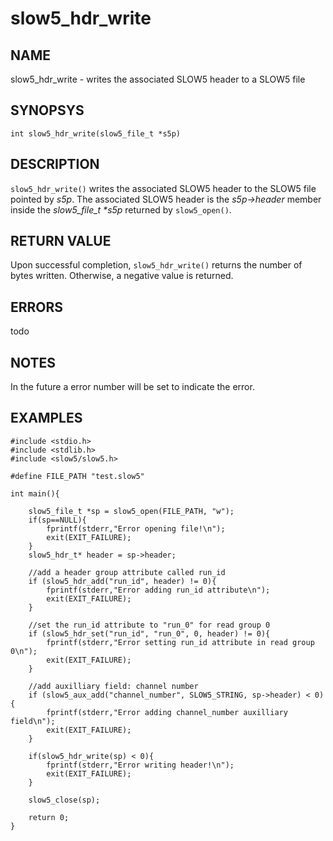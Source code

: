 # slow5_hdr_write

## NAME

slow5_hdr_write -  writes the associated SLOW5 header to a SLOW5 file

## SYNOPSYS

`int slow5_hdr_write(slow5_file_t *s5p)`

## DESCRIPTION
`slow5_hdr_write()` writes the associated SLOW5 header to the SLOW5 file pointed by *s5p*. The associated SLOW5 header is the *s5p->header* member inside the *slow5_file_t \*s5p* returned by  `slow5_open()`.


## RETURN VALUE

Upon successful completion, `slow5_hdr_write()` returns the number of bytes written. Otherwise, a negative value is returned.

## ERRORS

todo

## NOTES

In the future a error number will be set to indicate the error.

## EXAMPLES

```
#include <stdio.h>
#include <stdlib.h>
#include <slow5/slow5.h>

#define FILE_PATH "test.slow5"

int main(){

    slow5_file_t *sp = slow5_open(FILE_PATH, "w");
    if(sp==NULL){
        fprintf(stderr,"Error opening file!\n");
        exit(EXIT_FAILURE);
    }
    slow5_hdr_t* header = sp->header;

    //add a header group attribute called run_id
    if (slow5_hdr_add("run_id", header) != 0){
        fprintf(stderr,"Error adding run_id attribute\n");
        exit(EXIT_FAILURE);
    }

    //set the run_id attribute to "run_0" for read group 0
    if (slow5_hdr_set("run_id", "run_0", 0, header) != 0){
        fprintf(stderr,"Error setting run_id attribute in read group 0\n");
        exit(EXIT_FAILURE);
    }

    //add auxilliary field: channel number
    if (slow5_aux_add("channel_number", SLOW5_STRING, sp->header) < 0){
        fprintf(stderr,"Error adding channel_number auxilliary field\n");
        exit(EXIT_FAILURE);
    }

    if(slow5_hdr_write(sp) < 0){
        fprintf(stderr,"Error writing header!\n");
        exit(EXIT_FAILURE);
    }

    slow5_close(sp);

    return 0;
}
```
